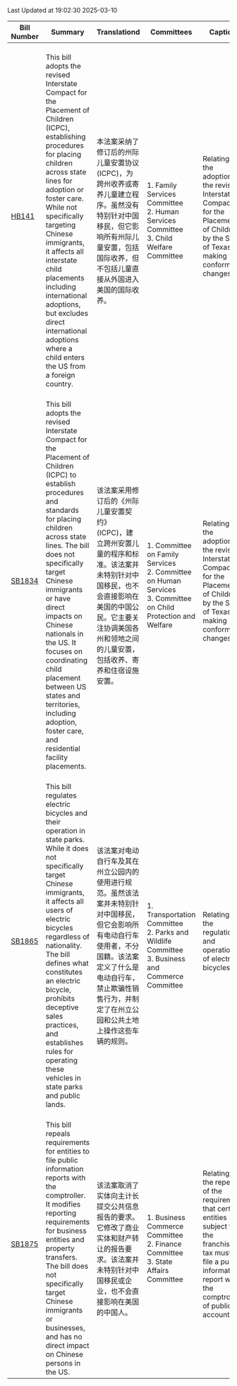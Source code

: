 Last Updated at 19:02:30 2025-03-10

|Bill Number|Summary|Translationd|Committees|Caption|Authors|Last Actiond|
|-|-|-|-|-|-|-|
|[HB141](https://capitol.texas.gov/BillLookup/History.aspx?LegSess=89R&Bill=HB141)|<br>This bill adopts the revised Interstate Compact for the Placement of Children (ICPC), establishing procedures for placing children across state lines for adoption or foster care. While not specifically targeting Chinese immigrants, it affects all interstate child placements including international adoptions, but excludes direct international adoptions where a child enters the US from a foreign country.<br>|<br>本法案采纳了修订后的州际儿童安置协议(ICPC)，为跨州收养或寄养儿童建立程序。虽然没有特别针对中国移民，但它影响所有州际儿童安置，包括国际收养，但不包括儿童直接从外国进入美国的国际收养。<br>|<br>1. Family Services Committee<br>2. Human Services Committee<br>3. Child Welfare Committee<br>|Relating to the adoption of the revised Interstate Compact for the Placement of Children by the State of Texas; making conforming changes.|Manuel|03/11/2025 H Scheduled for public hearing on . . .|
|[SB1834](https://capitol.texas.gov/BillLookup/History.aspx?LegSess=89R&Bill=SB1834)|<br>This bill adopts the revised Interstate Compact for the Placement of Children (ICPC) to establish procedures and standards for placing children across state lines. The bill does not specifically target Chinese immigrants or have direct impacts on Chinese nationals in the US. It focuses on coordinating child placement between US states and territories, including adoption, foster care, and residential facility placements.<br>|<br>该法案采用修订后的《州际儿童安置契约》(ICPC)，建立跨州安置儿童的程序和标准。该法案并未特别针对中国移民，也不会直接影响在美国的中国公民。它主要关注协调美国各州和领地之间的儿童安置，包括收养、寄养和住宿设施安置。<br>|<br>1. Committee on Family Services<br>2. Committee on Human Services<br>3. Committee on Child Protection and Welfare<br>|Relating to the adoption of the revised Interstate Compact for the Placement of Children by the State of Texas; making conforming changes.|Sparks|03/03/2025 S Filed|
|[SB1865](https://capitol.texas.gov/BillLookup/History.aspx?LegSess=89R&Bill=SB1865)|<br>This bill regulates electric bicycles and their operation in state parks. While it does not specifically target Chinese immigrants, it affects all users of electric bicycles regardless of nationality. The bill defines what constitutes an electric bicycle, prohibits deceptive sales practices, and establishes rules for operating these vehicles in state parks and public lands.<br>|<br>该法案对电动自行车及其在州立公园内的使用进行规范。虽然该法案并未特别针对中国移民，但它会影响所有电动自行车使用者，不分国籍。该法案定义了什么是电动自行车，禁止欺骗性销售行为，并制定了在州立公园和公共土地上操作这些车辆的规则。<br>|<br>1. Transportation Committee<br>2. Parks and Wildlife Committee<br>3. Business and Commerce Committee<br>|Relating to the regulation and operation of electric bicycles.|Eckhardt|03/04/2025 S Filed|
|[SB1875](https://capitol.texas.gov/BillLookup/History.aspx?LegSess=89R&Bill=SB1875)|<br>This bill repeals requirements for entities to file public information reports with the comptroller. It modifies reporting requirements for business entities and property transfers. The bill does not specifically target Chinese immigrants or businesses, and has no direct impact on Chinese persons in the US.<br>|<br>该法案取消了实体向主计长提交公共信息报告的要求。它修改了商业实体和财产转让的报告要求。该法案并未特别针对中国移民或企业，也不会直接影响在美国的中国人。<br>|<br>1. Business  Commerce Committee<br>2. Finance Committee<br>3. State Affairs Committee<br>|Relating to the repeal of the requirement that certain entities subject to the franchise tax must file a public information report with the comptroller of public accounts.|Perry|03/04/2025 S Filed|
